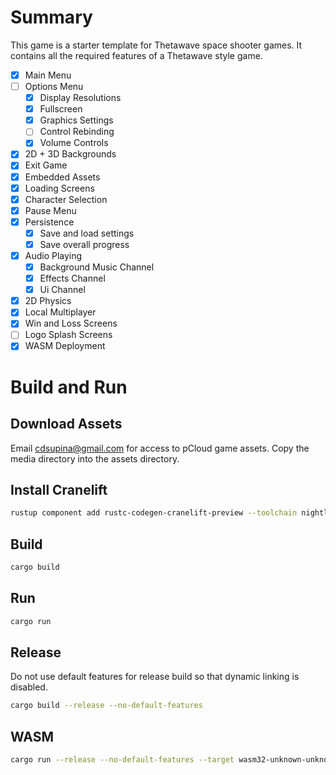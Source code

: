 # Summary
This game is a starter template for Thetawave space shooter games.
It contains all the required features of a Thetawave style game.
- [x] Main Menu
- [ ] Options Menu
  - [x] Display Resolutions
  - [x] Fullscreen
  - [x] Graphics Settings
  - [ ] Control Rebinding
  - [x] Volume Controls
- [x] 2D + 3D Backgrounds
- [x] Exit Game
- [x] Embedded Assets
- [x] Loading Screens
- [x] Character Selection
- [x] Pause Menu
- [x] Persistence
  - [x] Save and load settings
  - [x] Save overall progress
- [x] Audio Playing
  - [x] Background Music Channel
  - [x] Effects Channel
  - [x] Ui Channel
- [x] 2D Physics
- [x] Local Multiplayer
- [x] Win and Loss Screens
- [ ] Logo Splash Screens
- [x] WASM Deployment

# Build and Run
## Download Assets
Email cdsupina@gmail.com for access to pCloud game assets.
Copy the media directory into the assets directory.

## Install Cranelift
```bash
rustup component add rustc-codegen-cranelift-preview --toolchain nightly
```
## Build
```bash
cargo build
```
## Run
```bash
cargo run
```

## Release
Do not use default features for release build so that dynamic linking is disabled.
```bash
cargo build --release --no-default-features
```

## WASM
```bash
cargo run --release --no-default-features --target wasm32-unknown-unknown
```
